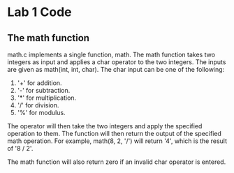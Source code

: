 # Lab 1 Code

## The math function

math.c implements a single function, math. The math function takes two integers as input and applies a char operator to the two integers. The inputs are given as
math(int, int, char). The char input can be one of the following:

1. '+' for addition.
2. '-' for subtraction.
3. '*' for multiplication.
4. '/' for division.
5. '%' for modulus.

The operator will then take the two integers and apply the specified operation to them. The function will then return the output of the specified math operation.
For example, math(8, 2, '/') will return '4', which is the result of '8 / 2'.

The math function will also return zero if an invalid char operator is entered.